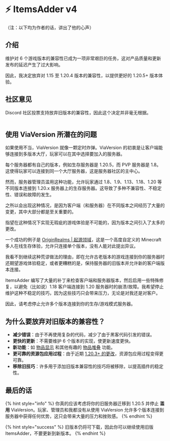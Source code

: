 # ⚡ ItemsAdder v4
（注：以下均为作者的话，讲出了他的心声）

## 介绍

维护对 6 个游戏版本的兼容性已成为一项非常艰巨的任务，这对产品质量和更新发布的延迟产生了过大影响。

因此，我决定放弃对 1.15 至 1.20.4 版本的兼容性，以提供更好的 1.20.5+ 版本体验。

## 社区意见

Discord 社区投票支持放弃旧版本的兼容性，因此这个决定并非毫无根据。

<figure><img src=".gitbook/assets/image.png" alt=""><figcaption></figcaption></figure>



## 使用 ViaVersion 所潜在的问题

如果使用不当，ViaVersion 就像一颗定时炸弹。ViaVersion 的初衷是让客户端能够连接到多版本大厅，玩家可以在其中选择要加入的服务器。

每个服务器都有自己的版本，例如生存服务器是 1.20.5，而 PVP 服务器是 1.8。这使得玩家可以连接到同一个大厅服务器，这是服务器社区的主中心。

然而，服务器管理员滥用这种功能，允许玩家通过 1.8、1.9、1.13、1.18、1.20 等不同版本连接到 1.20.x 服务器上的生存服务器。这导致了多种不兼容性、不稳定性、错误和故障的发生。

之所以会出现这种情况，是因为客户端（和服务器）在不同版本之间经历了大量的变更，其中大部分都是至关重要的。

指望在这种情况下实现无瑕疵的游戏体验是不可能的，因为版本之间引入了太多的更改。

一个成功的例子是 [OriginRealms | 起源领域](https://originrealms.com)，这是一个高度自定义的 Minecraft 多人在线生存体验，允许只连接单个版本，没有人能对此提出异议。

我看不到继续这种荒谬做法的理由，即在允许古老版本的游戏连接到你的服务器时还期望游戏体验稳定，或者更糟糕的是，保持服务器的旧版本并允许新的客户端版本连接。

ItemsAdder 编写了大量的补丁来检查客户端和服务器版本，然后启用一些特殊修复，以避免（比如说）1.18 客户端连接到 1.20 服务器时的崩溃/故障。我希望停止维护这种不稳定的技巧，因为这些技巧只会带来压力，无论是对我还是对客户。

因此，请考虑停止允许多个版本连接到你的生存/游戏模式服务器。

## 为什么要放弃对旧版本的兼容性？
* **减少错误**：由于不再使用复杂的代码，减少了由于黑客代码引发的错误。
* **更快的更新**：不需要维护 6 个版本的实现，使更新速度更快。
* **新功能**：如 [物品显示](https://github.com/PluginBugs/Issues-ItemsAdder/issues/2458) 和其他有趣的 [物品堆叠](https://github.com/PluginBugs/Issues-ItemsAdder/issues/3536) 功能。
* **更可靠的资源包应用过程**：由于近期 [1.20.3+ 的更改](https://github.com/PluginBugs/Issues-ItemsAdder/issues/3585)，资源包应用过程变得更可靠。
* **移除旧技巧**：许多用于添加旧版本兼容性的技巧将被移除，以提高插件的稳定性。

## 最后的话

{% hint style="info" %}
你真的应该考虑将你的旧服务器迁移到 1.20.5 并停止 **滥用** ViaVersion。玩家、管理员和我都没有从使用 ViaVersion 允许多个版本连接到服务器中获得任何优势，这只会带来大量的压力和挫败感。
{% endhint %}

{% hint style="success" %}
旧版本仍将可下载，因此你可以继续使用旧版 ItemsAdder，不要更新到新版本。
{% endhint %}
